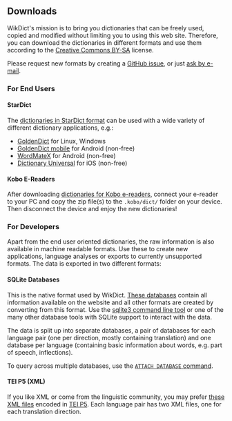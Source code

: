 ## Downloads

WikDict's mission is to bring you dictionaries that can be freely used, copied and modified without limiting you to using this web site. Therefore, you can download the dictionaries in different formats and use them according to the [Creative Commons BY-SA](https://creativecommons.org/licenses/by-sa/3.0/) license.

Please request new formats by creating a [GitHub issue](https://github.com/karlb/wikdict-gen/issues), or just [ask by e-mail](mailto:karl@karl.berlin).

### For End Users

#### StarDict

The [dictionaries in StarDict format](https://download.wikdict.com/dictionaries/stardict/) can be used with a wide variety of different dictionary applications, e.g.:

* [GoldenDict](http://goldendict.org/) for Linux, Windows
* [GoldenDict mobile](http://goldendict.mobi/) for Android (non-free)
* [WordMateX](https://play.google.com/store/apps/details?id=org.d1scw0rld.wordmatex&hl=en) for Android (non-free)
* [Dictionary Universal](https://apps.apple.com/us/app/dictionary-universal/id312088272) for iOS (non-free)

#### Kobo E-Readers

After downloading [dictionaries for Kobo e-readers](https://download.wikdict.com/dictionaries/kobo/), connect your e-reader to your PC and copy the zip file(s) to the `.kobo/dict/` folder on your device. Then disconnect the device and enjoy the new dictionaries!

### For Developers

Apart from the end user oriented dictionaries, the raw information is also available in machine readable formats. Use these to create new applications, language analyses or exports to currently unsupported formats. The data is exported in two different formats:

#### SQLite Databases

This is the native format used by WikDict. [These databases](https://download.wikdict.com/dictionaries/sqlite) contain all information available on the website and all other formats are created by converting from this format. Use the [sqlite3 command line tool](https://sqlite.org/cli.html) or one of the many other database tools with SQLite support to interact with the data.

The data is split up into separate databases, a pair of databases for each language pair (one per direction, mostly containing translation) and one database per language (containing basic information about words, e.g. part of speech, inflections).

To query across multiple databases, use the [`ATTACH DATABASE` command](https://www.sqlite.org/lang_attach.html).

#### TEI P5 (XML)

If you like XML or come from the linguistic community, you may prefer [these XML files](https://download.wikdict.com/dictionaries/tei/recommended/) encoded in [TEI P5](https://www.tei-c.org/Guidelines/P5/). Each language pair has two XML files, one for each translation direction.
